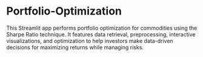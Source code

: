 # Portfolio-Optimization
This Streamlit app performs portfolio optimization for commodities using the Sharpe Ratio technique. It features data retrieval, preprocessing, interactive visualizations, and optimization to help investors make data-driven decisions for maximizing returns while managing risks.
